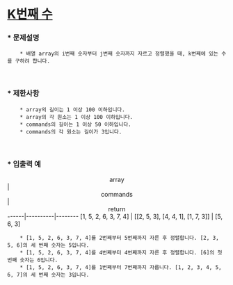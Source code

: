 
# [K번째 수](https://programmers.co.kr/learn/courses/30/lessons/42748) #



### * 문제설명 ###  
        * 배열 array의 i번째 숫자부터 j번째 숫자까지 자르고 정렬했을 때, k번째에 있는 수를 구하려 합니다.  
</br>

### * 제한사항 ###
        * array의 길이는 1 이상 100 이하입니다.  
        * array의 각 원소는 1 이상 100 이하입니다.  
        * commands의 길이는 1 이상 50 이하입니다.  
        * commands의 각 원소는 길이가 3입니다.  

</br>

### * 입출력 예 ###  

<center>array</center>|<center>commands</center> |<center>return</center>
------|----------|--------
[1, 5, 2, 6, 3, 7, 4] |	[[2, 5, 3], [4, 4, 1], [1, 7, 3]] |	[5, 6, 3]

        * [1, 5, 2, 6, 3, 7, 4]를 2번째부터 5번째까지 자른 후 정렬합니다. [2, 3, 5, 6]의 세 번째 숫자는 5입니다.
        * [1, 5, 2, 6, 3, 7, 4]를 4번째부터 4번째까지 자른 후 정렬합니다. [6]의 첫 번째 숫자는 6입니다.
        * [1, 5, 2, 6, 3, 7, 4]를 1번째부터 7번째까지 자릅니다. [1, 2, 3, 4, 5, 6, 7]의 세 번째 숫자는 3입니다.